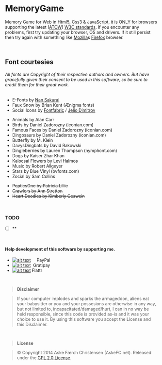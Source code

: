 # MemoryGame
Memory Game for Web in Html5, Css3 & JavaScript, it is ONLY for browsers supporting the latest ([ATOW](http://www.acronymfinder.com/Slang/ATOW.html))  [W3C standards](https://www.w3.org/standards/). If you encounter any problems, first try updating your browser, OS and drivers. If it still persist then try again with something like [Mozilla](https://www.mozilla.org)s [Firefox](https://www.mozilla.org/en-US/firefox/) browser.

<br>

## Font courtesies
###### All fonts are Copyright of their respective authors and owners. But have gracefully given their consent to be used in this software, so be sure to credit them for their great work.
- E-Fonts by [Nan Sakurai](http://www.n-plus.jp)
- Faux Snow by Brian Kent (Ænigma fonts)
- Social Icons by [Fontfabric](http://fontfabric.com) / [Jelio Dimitrov](http://www.arsek.eu)
* Animals by Alan Carr
* Birds by Daniel Zadorozny (iconian.com)
* Famous Faces by Daniel Zadorozny (iconian.com)
* Dingosaurs by Daniel Zadorozny (iconian.com)
* Butterfly by M. Klein
* DavysDingbats by David Rakowski
* Dingleberries by Lauren Thompson (nymphont.com)
* Dogs by Kaiser Zhar Khan
* Kalocsai Flowers by Levi Halmos
* Music by Robert Allgeyer
* Stars by Blue Vinyl (bvfonts.com)
* Zocial by Sam Collins
- ~~PopticsOne by Patricia Lillie~~
- ~~Crawlers by Ann Stretton~~
- ~~Heart Doodles by Kimberly Geswein~~

<br>

### TODO
- [ ] **

<br>

#### Help development of this software by supporting me.
- [![alt text](https://www.paypalobjects.com/en_GB/i/btn/btn_donate_SM.gif "Onetime PayPal donation")](https://www.paypal.com/cgi-bin/webscr?cmd=_s-xclick&hosted_button_id=MTUK6NZQ6URX8)&nbsp;&nbsp;&nbsp;&nbsp;&nbsp;PayPal
- [![alt text](https://img.shields.io/gratipay/AskeFC.svg "Weekly Gratipay donation")](https://gratipay.com/AskeFC)&nbsp;&nbsp;Gratipay
- [![alt text](https://api.flattr.com/button/flattr-badge-large.png "Monthly Flattr donation")](https://flattr.com/profile/Mandrake)&nbsp;Flattr

<br>

> **Disclaimer**

> If your computer implodes and sparks the armageddon, aliens eat your babysitter or you and your possesions are otherwise in any way, but not limited to, incapacitated/damaged/hurt, I can in no way be held responsible, since this code is provided as-is and it was your choice to use it. By using this software you accept the License and this Disclaimer.

<br>

> **License**

> © Copyright 2014 Aske Færch Christensen (AskeFC.net). Released under the [GPL 2.0 License](https://www.gnu.org/licenses/gpl-2.0.html).
